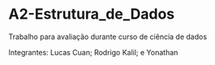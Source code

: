 # A2-Estrutura_de_Dados
Trabalho para avaliação durante curso de ciência de dados

Integrantes: Lucas Cuan; Rodrigo Kalil; e Yonathan
